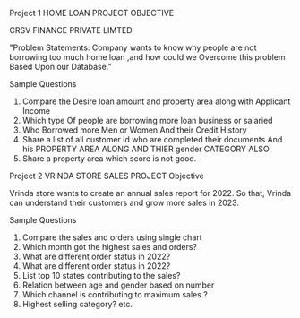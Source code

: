 Project 1 HOME LOAN PROJECT OBJECTIVE

CRSV FINANCE PRIVATE LIMTED

"Problem Statements: Company wants to know why people are not borrowing too much home loan ,and how could we Overcome this problem Based Upon our Database."

Sample Questions

1.  Compare the Desire loan amount and property area along with Applicant Income 
2.  Which type Of people are borrowing more loan business or salaried
3.  Who Borrowed more Men or Women And their Credit History
4.  Share a list of all customer id who are completed their documents And his PROPERTY AREA ALONG AND THIER gender  CATEGORY ALSO
5. Share a property area which score is not good.
   

Project 2 VRINDA STORE SALES PROJECT
Objective

Vrinda store wants  to create an annual sales report for 2022. So that, Vrinda can understand their customers and grow more sales in 2023.


Sample Questions

1. Compare the sales and orders using single chart
2. Which month got the highest sales and orders?
3. What are different order status in 2022?
4. What are different order status in 2022?
5. List top 10 states contributing to the sales?
6. Relation between age and gender based on number 
7. Which channel is contributing to maximum sales ?
8. Highest selling category? etc.


